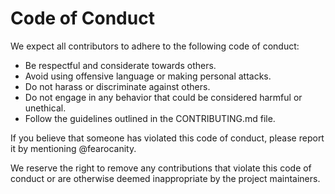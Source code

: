 # Code of Conduct

We expect all contributors to adhere to the following code of conduct:

- Be respectful and considerate towards others.
- Avoid using offensive language or making personal attacks.
- Do not harass or discriminate against others.
- Do not engage in any behavior that could be considered harmful or unethical.
- Follow the guidelines outlined in the CONTRIBUTING.md file.

If you believe that someone has violated this code of conduct, please report it by mentioning @fearocanity.

We reserve the right to remove any contributions that violate this code of conduct or are otherwise deemed inappropriate by the project maintainers.